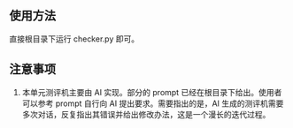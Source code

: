 ## 使用方法

直接根目录下运行 checker.py 即可。

## 注意事项

1. 本单元测评机主要由 AI 实现。部分的 prompt 已经在根目录下给出。使用者可以参考 prompt 自行向 AI 提出要求。需要指出的是，AI 生成的测评机需要多次对话，反复指出其错误并给出修改办法，这是一个漫长的迭代过程。

